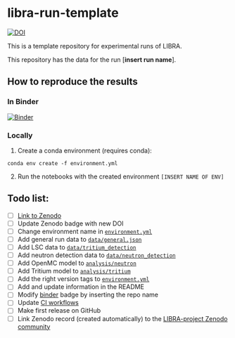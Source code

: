# libra-run-template

[![DOI](https://zenodo.org/badge/DOI/10.5281/zenodo.INSERT-DOI.svg)](https://doi.org/10.5281/zenodo.INSERT-DOI)

This is a template repository for experimental runs of LIBRA.

This repository has the data for the run [**insert run name**].

## How to reproduce the results

### In Binder

[![Binder](https://mybinder.org/badge_logo.svg)](https://mybinder.org/v2/gh/LIBRA-project/INSERT-REPO-NAME/HEAD)

### Locally

1. Create a conda environment (requires conda):

```
conda env create -f environment.yml
```

2. Run the notebooks with the created environment `[INSERT NAME OF ENV]`

## Todo list:
- [ ] [Link to Zenodo](https://zenodo.org/)
- [ ] Update Zenodo badge with new DOI
- [ ] Change environment name in [`environment.yml`](environment.yml)
- [ ] Add general run data to [`data/general.json`](data/general.json)
- [ ] Add LSC data to [`data/tritium_detection`](data/tritium_detection)
- [ ] Add neutron detection data to [`data/neutron_detection`](data/neutron_detection)
- [ ] Add OpenMC model to [`analysis/neutron`](analysis/neutron)
- [ ] Add Tritium model to [`analysis/tritium`](analysis/tritium)
- [ ] Add the right version tags to [`environment.yml`](environment.yml)
- [ ] Add and update information in the README
- [ ] Modify [binder](https://mybinder.org/) badge by inserting the repo name
- [ ] Update [CI workflows](.github/workflows)
- [ ] Make first release on GitHub
- [ ] Link Zenodo record (created automatically) to the [LIBRA-project Zenodo community](https://zenodo.org/communities/libra-project/records)